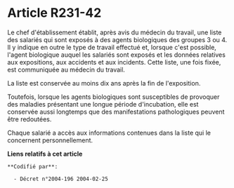 # Article R231-42

Le chef d'établissement établit, après avis du médecin du travail, une liste des salariés qui sont exposés à des agents
biologiques des groupes 3 ou 4. Il y indique en outre le type de travail effectué et, lorsque c'est possible, l'agent
biologique auquel les salariés sont exposés et les données relatives aux expositions, aux accidents et aux incidents. Cette
liste, une fois fixée, est communiquée au médecin du travail.

La liste est conservée au moins dix ans après la fin de l'exposition.

Toutefois, lorsque les agents biologiques sont susceptibles de provoquer des maladies présentant une longue période
d'incubation, elle est conservée aussi longtemps que des manifestations pathologiques peuvent être redoutées.

Chaque salarié a accès aux informations contenues dans la liste qui le concernent personnellement.

**Liens relatifs à cet article**

	**Codifié par**:

	  - Décret n°2004-196 2004-02-25
